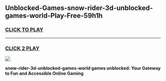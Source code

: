 
## Unblocked-Games-snow-rider-3d-unblocked-games-world-Play-Free-59h1h
<h3>
<a href="https://premium76.site?title=snow-rider-3d-unblocked-games-world&ref=22A">CLICK TO PLAY</a></h3>
<hr>

<h3>
<a href="https://premium76.site?title=snow-rider-3d-unblocked-games-world&ref=22A">CLICK 2 PLAY</a>
  
</h3>

<a href="https://premium76.site?title=snow-rider-3d-unblocked-games-world&ref=22A"><img src="https://clearcache.store/games.png"></a>


**snow-rider-3d-unblocked-games-world games unblocked: Your Gateway to Fun and Accessible Online Gaming**
